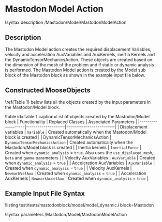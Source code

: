 # Mastodon Model Action
!syntax description /Mastodon/Model/MastodonModelAction

## Description
The Mastodon Model action creates the required displacement Variables, velocity and acceleration AuxVariables and AuxKernels, inertia Kernels and the DynamicTensorMechanicsAction. These objects are created based on the dimension of the mesh of the problem and if static or dynamic analysis is performed. The Mastodon Model action is created by the Model sub block of the Mastodon block as shown in the example input file below.

## Constructed MooseObjects
\ref{Table 1} below lists all the objects created by the input parameters in the Mastodon/Model block.

!table id=Table 1 caption=List of objects created by the Mastodon/Model block
| Functionality     | Replaced Classes   | Associated Parameters   |
|-------------------|--------------------|-------------------------|
| Displacement variables        | `Variable`     | Created automatically when the Mastodon/Model block is created |
| DynamicTensorMechanicsAction  | `DynamicTensorMechanicsAction` | Created automatically when the Mastodon/Model block is created |
| Inertia kernels               | `InertialForce`     | Created when `dynamic_analysis` = `true`. Also uses the `use_displaced_mesh`, `beta` and `gamma` parameters |
| Velocity AuxVariables         | `AuxVariable`     | Created when `dynamic_analysis` = `true` |
| Acceleration AuxVariables     | `AuxVariable`     | Created when `dynamic_analysis` = `true` |
| Velocity AuxKernels           | `NewmarkVelAux`     | Created when `dynamic_analysis` = `true` |
| Acceleration AuxKernels       | `NewmarkAccelAux`     | Created when `dynamic_analysis` = `true` |

## Example Input File Syntax
!listing test/tests/mastodonblock/model/model_dynamic.i block=Mastodon

!syntax parameters /Mastodon/Model/MastodonModelAction
